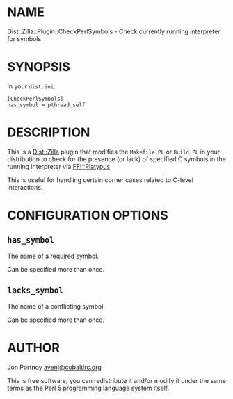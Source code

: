 # NAME

Dist::Zilla::Plugin::CheckPerlSymbols - Check currently running interpreter for symbols

# SYNOPSIS

In your `dist.ini`:

    [CheckPerlSymbols]
    has_symbol = pthread_self

# DESCRIPTION

This is a [Dist::Zilla](https://metacpan.org/pod/Dist::Zilla) plugin that modifies the `Makefile.PL` or
`Build.PL` in your distribution to check for the presence (or lack) of
specified C symbols in the running interpreter via [FFI::Platypus](https://metacpan.org/pod/FFI::Platypus).

This is useful for handling certain corner cases related to C-level
interactions.

# CONFIGURATION OPTIONS

## `has_symbol`

The name of a required symbol.

Can be specified more than once.

## `lacks_symbol`

The name of a conflicting symbol.

Can be specified more than once.

# AUTHOR

Jon Portnoy <avenj@cobaltirc.org>

This is free software; you can redistribute it and/or modify it under
the same terms as the Perl 5 programming language system itself.
